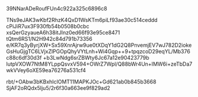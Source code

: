 39NNarADeRoufFUn4c922a325c6896c8

TNs9eJAK3wKbf2RhzK4QxD1WsKTm6piLf93ae30c514ceddd
cPiJiR7ux3F930fb54b0508b0cbc
xsQerGzyaueA6h38itJInz0ed66f93e95ce8471
tQtm6RS1/N2H942c84d791b73356
e/KR7q3yByrjXW+Sx59XnrAjrw9ue0tXDqY1dG2Q8PnvemjEV7wJ782D2iokeGsHuGjgTC6LVjxZlPGOpQhyVYtLnh+Wi4Gqp++9+tpqzcoD29eqYL/Mb376c88c6df30d3f
+b3LwNdg6srZBWty6Jc67a12e90423779b
lutpVXOW7NtM8YLppQsvxV594+OWrZ7Wpl/Q88bWr4Un+IMW6i+zeTbDa7wkVVey6oXE59ea76276a531cf4

rbt/+OAbw3bKBxhIclOMT11MAPKJOc+Gd621ab0b845b3668
SjAF2oRQdx5Iju5/2r6f30a663ee9f829ad2
